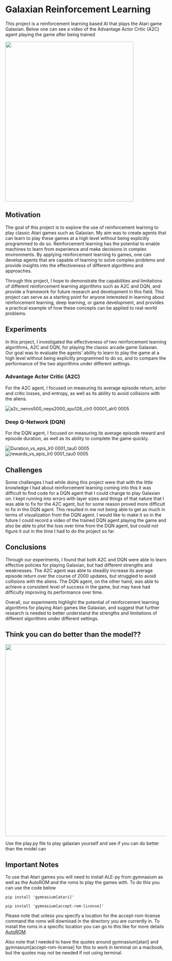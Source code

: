 # Galaxian Reinforcement Learning
This project is a reinforcement learning based AI that plays the Atari game Galaxian. Below one can see a video of the Advantage Actor Critic (A2C) agent playing the game after being trained



<img height="500" img width='400' src=https://user-images.githubusercontent.com/94200328/234165993-67c387cf-3f88-4c74-a133-210a1cc7008b.gif>

## Motivation
The goal of this project is to explore the use of reinforcement learning to play classic Atari games such as Galaxian. My aim was to create agents that can learn to play these games at a high level without being explicitly programmed to do so. Reinforcement learning has the potential to enable machines to learn from experience and make decisions in complex environments. By applying reinforcement learning to games, one can develop agents that are capable of learning to solve complex problems and provide insights into the effectiveness of different algorithms and approaches.

Through this project, I hope to demonstrate the capabilities and limitations of different reinforcement learning algorithms such as A2C and DQN, and provide a framework for future research and development in this field. This project can serve as a starting point for anyone interested in learning about reinforcement learning, deep learning, or game development, and provides a practical example of how these concepts can be applied to real-world problems.

## Experiments
In this project, I investigated the effectiveness of two reinforcement learning algorithms, A2C and DQN, for playing the classic arcade game Galaxian. Our goal was to evaluate the agents' ability to learn to play the game at a high level without being explicitly programmed to do so, and to compare the performance of the two algorithms under different settings.

### Advantage Actor Critic (A2C)
For the A2C agent, I focused on measuring its average episode return, actor and critic losses, and entropy, as well as its ability to avoid collisions with the aliens.

![a2c_nenvs500_neps2000_spu128_clr0 00001_alr0 0005](https://user-images.githubusercontent.com/94200328/234167564-7585fc73-c6e6-41eb-a22a-2bdd307d7efa.png)

### Deep Q-Network (DQN)
For the DQN agent, I focused on measuring its average episode reward and episode duration, as well as its ability to complete the game quickly.

![Duration_vs_epis_lr0 0001_tau0 0005](https://user-images.githubusercontent.com/94200328/234167622-563ff5e6-f038-4055-a53a-cf74f9982fa3.png)
![rewards_vs_epis_lr0 0001_tau0 0005](https://user-images.githubusercontent.com/94200328/234167650-4e7e4399-b7ae-439e-942b-f72117b3f9d4.png)

## Challenges
Some challenges I had while doing this project were that with the little knowledge I had about reinforcement learning coming into this it was difficult to find code for a DQN agent that I could change to play Galaxian on. I kept running into errors with layer sizes and things of that nature that I was able to fix for the A2C agent, but for some reason proved more difficult to fix in the DQN agent. This resulted in me not being able to get as much in terms of visualization from the DQN agent. I would like to make it so in the future I could record a video of the trained DQN agent playing the game and also be able to plot the loss over time from the DQN agent, but could not figure it out in the time I had to do the project so far.

## Conclusions
Through our experiments, I found that both A2C and DQN were able to learn effective policies for playing Galaxian, but had different strengths and weaknesses. The A2C agent was able to steadily increase its average episode return over the course of 2000 updates, but struggled to avoid collisions with the aliens. The DQN agent, on the other hand, was able to achieve a consistent level of success in the game, but may have had difficulty improving its performance over time.

Overall, our experiments highlight the potential of reinforcement learning algorithms for playing Atari games like Galaxian, and suggest that further research is needed to better understand the strengths and limitations of different algorithms under different settings.

## Think you can do better than the model??
<img width="600" img height='600' src="https://user-images.githubusercontent.com/94200328/234464889-ff9eb5e3-c29f-4adb-8370-b4f7742ee0fd.png">


Use the play.py file to play galaxian yourself and see if you can do better than the model can

## Important Notes
To use that Atari games you will need to install ALE-py from gymnasium as well as the AutoROM and the roms to play the games with. To do this you can use the code below
```
pip install 'gymnasium[atari]'
```
```
pip install 'gymnasium[accept-rom-license]'
```
Please note that unless you specify a location for the accept-rom-license command the roms will download in the directory you are currently in. To install the roms in a specific location you can go to this like for more details [AutoROM](https://github.com/Farama-Foundation/AutoROM).

Also note that I needed to have the quotes around gymnasium[atari] and gymnasium[accept-rom-license] for this to work in terminal on a macbook, but the quotes may not be needed if not using terminal.
